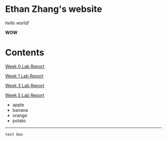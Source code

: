 # Ethan Zhang's website

_hello world!_

**WOW**

# Contents
[Week 0 Lab Report](lab-report-1-week-0.html)

[Week 1 Lab Report](lab-report-2-week-1.html)

[Week 3 Lab Report](lab-report-3-week-3.html)

[Week 5 Lab Report](lab-report-4-week-5.html)



- apple
- banana
- orange
- potato

---

`test box`
